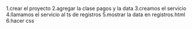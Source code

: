 1.crear el proyecto
2.agregar la clase pagos y la data
3.creamos el servicio
4.llamamos el servicio al ts de registros
5.mostrar la data en registros.html
6.hacer css
